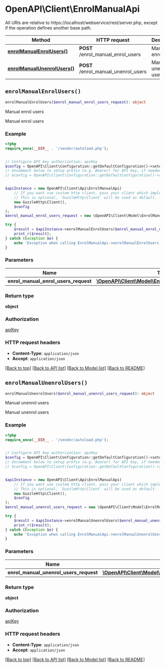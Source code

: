 # OpenAPI\Client\EnrolManualApi

All URIs are relative to https://localhost/webservice/rest/server.php, except if the operation defines another base path.

| Method | HTTP request | Description |
| ------------- | ------------- | ------------- |
| [**enrolManualEnrolUsers()**](EnrolManualApi.md#enrolManualEnrolUsers) | **POST** /enrol_manual_enrol_users | Manual enrol users |
| [**enrolManualUnenrolUsers()**](EnrolManualApi.md#enrolManualUnenrolUsers) | **POST** /enrol_manual_unenrol_users | Manual unenrol users |


## `enrolManualEnrolUsers()`

```php
enrolManualEnrolUsers($enrol_manual_enrol_users_request): object
```

Manual enrol users

Manual enrol users

### Example

```php
<?php
require_once(__DIR__ . '/vendor/autoload.php');


// Configure API key authorization: apiKey
$config = OpenAPI\Client\Configuration::getDefaultConfiguration()->setApiKey('Authorization', 'YOUR_API_KEY');
// Uncomment below to setup prefix (e.g. Bearer) for API key, if needed
// $config = OpenAPI\Client\Configuration::getDefaultConfiguration()->setApiKeyPrefix('Authorization', 'Bearer');


$apiInstance = new OpenAPI\Client\Api\EnrolManualApi(
    // If you want use custom http client, pass your client which implements `GuzzleHttp\ClientInterface`.
    // This is optional, `GuzzleHttp\Client` will be used as default.
    new GuzzleHttp\Client(),
    $config
);
$enrol_manual_enrol_users_request = new \OpenAPI\Client\Model\EnrolManualEnrolUsersRequest(); // \OpenAPI\Client\Model\EnrolManualEnrolUsersRequest

try {
    $result = $apiInstance->enrolManualEnrolUsers($enrol_manual_enrol_users_request);
    print_r($result);
} catch (Exception $e) {
    echo 'Exception when calling EnrolManualApi->enrolManualEnrolUsers: ', $e->getMessage(), PHP_EOL;
}
```

### Parameters

| Name | Type | Description  | Notes |
| ------------- | ------------- | ------------- | ------------- |
| **enrol_manual_enrol_users_request** | [**\OpenAPI\Client\Model\EnrolManualEnrolUsersRequest**](../Model/EnrolManualEnrolUsersRequest.md)|  | |

### Return type

**object**

### Authorization

[apiKey](../../README.md#apiKey)

### HTTP request headers

- **Content-Type**: `application/json`
- **Accept**: `application/json`

[[Back to top]](#) [[Back to API list]](../../README.md#endpoints)
[[Back to Model list]](../../README.md#models)
[[Back to README]](../../README.md)

## `enrolManualUnenrolUsers()`

```php
enrolManualUnenrolUsers($enrol_manual_unenrol_users_request): object
```

Manual unenrol users

Manual unenrol users

### Example

```php
<?php
require_once(__DIR__ . '/vendor/autoload.php');


// Configure API key authorization: apiKey
$config = OpenAPI\Client\Configuration::getDefaultConfiguration()->setApiKey('Authorization', 'YOUR_API_KEY');
// Uncomment below to setup prefix (e.g. Bearer) for API key, if needed
// $config = OpenAPI\Client\Configuration::getDefaultConfiguration()->setApiKeyPrefix('Authorization', 'Bearer');


$apiInstance = new OpenAPI\Client\Api\EnrolManualApi(
    // If you want use custom http client, pass your client which implements `GuzzleHttp\ClientInterface`.
    // This is optional, `GuzzleHttp\Client` will be used as default.
    new GuzzleHttp\Client(),
    $config
);
$enrol_manual_unenrol_users_request = new \OpenAPI\Client\Model\EnrolManualUnenrolUsersRequest(); // \OpenAPI\Client\Model\EnrolManualUnenrolUsersRequest

try {
    $result = $apiInstance->enrolManualUnenrolUsers($enrol_manual_unenrol_users_request);
    print_r($result);
} catch (Exception $e) {
    echo 'Exception when calling EnrolManualApi->enrolManualUnenrolUsers: ', $e->getMessage(), PHP_EOL;
}
```

### Parameters

| Name | Type | Description  | Notes |
| ------------- | ------------- | ------------- | ------------- |
| **enrol_manual_unenrol_users_request** | [**\OpenAPI\Client\Model\EnrolManualUnenrolUsersRequest**](../Model/EnrolManualUnenrolUsersRequest.md)|  | |

### Return type

**object**

### Authorization

[apiKey](../../README.md#apiKey)

### HTTP request headers

- **Content-Type**: `application/json`
- **Accept**: `application/json`

[[Back to top]](#) [[Back to API list]](../../README.md#endpoints)
[[Back to Model list]](../../README.md#models)
[[Back to README]](../../README.md)
